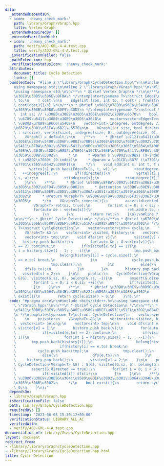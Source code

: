 ```yaml
---
data:
  _extendedDependsOn:
  - icon: ':heavy_check_mark:'
    path: library/Graph/VGraph.hpp
    title: Vertex Graph
  _extendedRequiredBy: []
  _extendedVerifiedWith:
  - icon: ':heavy_check_mark:'
    path: verify/AOJ-GRL-4-A.test.cpp
    title: verify/AOJ-GRL-4-A.test.cpp
  _isVerificationFailed: false
  _pathExtension: hpp
  _verificationStatusIcon: ':heavy_check_mark:'
  attributes:
    document_title: Cycle Detection
    links: []
  bundledCode: "#line 2 \"library/Graph/CycleDetection.hpp\"\n\n#include <bits/stdc++.h>\n\
    using namespace std;\n\n#line 2 \"library/Graph/VGraph.hpp\"\n\n#line 4 \"library/Graph/VGraph.hpp\"\
    \nusing namespace std;\n\n/**\n * @brief Vertex Graph\n */\n\n/**\n * @brief \u30B0\
    \u30E9\u30D5\u306E\u8FBA\n */\ntemplate<typename T>\nstruct Edge{\n    int from,\
    \ to;\n    T cost;\n\n    Edge(int from, int to, T cost) : from(from), to(to),\
    \ cost(cost){}\n};\n\n/**\n * @brief \u9802\u70B9\u96C6\u5408\u3067\u7BA1\u7406\
    \u3059\u308B\u30B0\u30E9\u30D5\n */\ntemplate<typename T>\nstruct VGraph{\n  \
    \  int sz; // \u30B0\u30E9\u30D5\u306E\u9802\u70B9\u6570\n    bool directed; //\
    \ \u6709\u5411\u30B0\u30E9\u30D5\u304B\n    vector<vector<Edge<T>>> vertex; //\
    \ \u9802\u70B9\u96C6\u5408\n    vector<int> indegree, outdegree; // \u5165\u6B21\
    \u6570\u3001\u51FA\u6B21\u6570\n\n    VGraph(int size, bool directed = false)\
    \ : sz(size), vertex(size), indegree(size, 0), outdegree(size, 0), directed(directed){}\n\
    \    VGraph() = default;\n\n    /**\n     * @brief \u7121\u5411\u30B0\u30E9\u30D5\
    \u306E\u5834\u5408\u306F\u9802\u70B9s\u3068\u9802\u70B9t\u3092\u7D50\u3076\u7121\
    \u5411\u8FBA\u3001\u6709\u5411\u30B0\u30E9\u30D5\u306E\u5834\u5408\u306F\u9802\
    \u70B9s\u304B\u3089\u9802\u70B9t\u3078\u306E\u6709\u5411\u8FBA\u3092\u8FFD\u52A0\
    \u3059\u308B\u3002\n     * \n     * @param s \u9802\u70B9s (0-index)\n     * @param\
    \ t \u9802\u70B9t (0-index)\n     * @param w \u91CD\u307F (\u7701\u7565\u53EF\u3001\
    \u7701\u7565\u6642\u306F1)\n     */\n    void add(int s, int t, T w = 1){\n  \
    \      vertex[s].push_back(Edge<T>(s, t, w));\n        ++outdegree[s];\n     \
    \   ++indegree[t];\n        if(!directed){\n            vertex[t].push_back(Edge<T>(t,\
    \ s, w));\n            ++indegree[s];\n            ++outdegree[t];\n        }\n\
    \    }\n\n    /**\n     * @brief \u9006\u8FBA\u3092\u5F35\u3063\u305F\u30B0\u30E9\
    \u30D5\u3092\u8FD4\u3059\u3002\n     * @attention \u30B0\u30E9\u30D5\u304C\u6709\
    \u5411\u30B0\u30E9\u30D5\u3067\u306A\u3051\u308C\u3070\u306A\u3089\u306A\u3044\
    \u3002\n     * @return VGraph<T> \u9006\u8FBA\u3092\u5F35\u3063\u305F\u30B0\u30E9\
    \u30D5\n     */\n    VGraph<T> reverse(){\n        assert(directed == true);\n\
    \        VGraph<T> ret(sz, true);\n        for(int s = 0; s < sz; ++s){\n    \
    \        for(auto &e : vertex[s]){\n                ret.add(e.to, s, e.cost);\n\
    \            }\n        }\n        return ret;\n    }\n};\n#line 7 \"library/Graph/CycleDetection.hpp\"\
    \n\n/**\n * @brief Cycle Detection\n */\n\n/**\n * @brief \u6709\u5411\u30B0\u30E9\
    \u30D5\u306E\u9589\u8DEF\u691C\u51FA\u3092\u884C\u3046\u3002\n */\ntemplate<typename\
    \ T>\nstruct CycleDetection{\n    vector<vector<int>> cycle;\n    \n    private:\n\
    \    VGraph<T> &G;\n    vector<int> visited, history;\n    vector<int> belong;\n\
    \    vector<int> tmp;\n\n    void dfs(int v){\n        visited[v] = 1;\n     \
    \   history.push_back(v);\n        for(auto &e : G.vertex[v]){\n            if(visited[e.to]\
    \ == 2) continue;\n            if(visited[e.to] == 1){\n                for(int\
    \ i = history.size() - 1; ; --i){\n                    tmp.push_back(history[i]);\n\
    \                    belong[history[i]] = cycle.size();\n                    if(history[i]\
    \ == e.to) break;\n                }\n                cycle.push_back(tmp);\n\
    \                tmp.clear();\n            }\n            else{\n            \
    \    dfs(e.to);\n            }\n        }\n        history.pop_back();\n     \
    \   visited[v] = 2;\n    }\n\n    public:\n    CycleDetection(VGraph<T> &G) :\
    \ G(G), visited(G.sz, 0), belong(G.sz, -1){\n        assert(G.directed == true);\n\
    \        for(int i = 0; i < G.sz; ++i){\n            if(!visited[i]) dfs(i);\n\
    \        }\n    }\n\n    /**\n     * @brief \u30B0\u30E9\u30D5G\u304C\u9589\u8DEF\
    \u3092\u6301\u3064\u304B\u3092\u5224\u5B9A\u3059\u308B\u3002\n     */\n    bool\
    \ exist(){\n        return cycle.size() > 0;\n    }\n};\n"
  code: "#pragma once\n\n#include <bits/stdc++.h>\nusing namespace std;\n\n#include\
    \ \"VGraph.hpp\"\n\n/**\n * @brief Cycle Detection\n */\n\n/**\n * @brief \u6709\
    \u5411\u30B0\u30E9\u30D5\u306E\u9589\u8DEF\u691C\u51FA\u3092\u884C\u3046\u3002\
    \n */\ntemplate<typename T>\nstruct CycleDetection{\n    vector<vector<int>> cycle;\n\
    \    \n    private:\n    VGraph<T> &G;\n    vector<int> visited, history;\n  \
    \  vector<int> belong;\n    vector<int> tmp;\n\n    void dfs(int v){\n       \
    \ visited[v] = 1;\n        history.push_back(v);\n        for(auto &e : G.vertex[v]){\n\
    \            if(visited[e.to] == 2) continue;\n            if(visited[e.to] ==\
    \ 1){\n                for(int i = history.size() - 1; ; --i){\n             \
    \       tmp.push_back(history[i]);\n                    belong[history[i]] = cycle.size();\n\
    \                    if(history[i] == e.to) break;\n                }\n      \
    \          cycle.push_back(tmp);\n                tmp.clear();\n            }\n\
    \            else{\n                dfs(e.to);\n            }\n        }\n   \
    \     history.pop_back();\n        visited[v] = 2;\n    }\n\n    public:\n   \
    \ CycleDetection(VGraph<T> &G) : G(G), visited(G.sz, 0), belong(G.sz, -1){\n \
    \       assert(G.directed == true);\n        for(int i = 0; i < G.sz; ++i){\n\
    \            if(!visited[i]) dfs(i);\n        }\n    }\n\n    /**\n     * @brief\
    \ \u30B0\u30E9\u30D5G\u304C\u9589\u8DEF\u3092\u6301\u3064\u304B\u3092\u5224\u5B9A\
    \u3059\u308B\u3002\n     */\n    bool exist(){\n        return cycle.size() >\
    \ 0;\n    }\n};"
  dependsOn:
  - library/Graph/VGraph.hpp
  isVerificationFile: false
  path: library/Graph/CycleDetection.hpp
  requiredBy: []
  timestamp: '2023-06-08 15:30:12+09:00'
  verificationStatus: LIBRARY_ALL_AC
  verifiedWith:
  - verify/AOJ-GRL-4-A.test.cpp
documentation_of: library/Graph/CycleDetection.hpp
layout: document
redirect_from:
- /library/library/Graph/CycleDetection.hpp
- /library/library/Graph/CycleDetection.hpp.html
title: Cycle Detection
---
```

